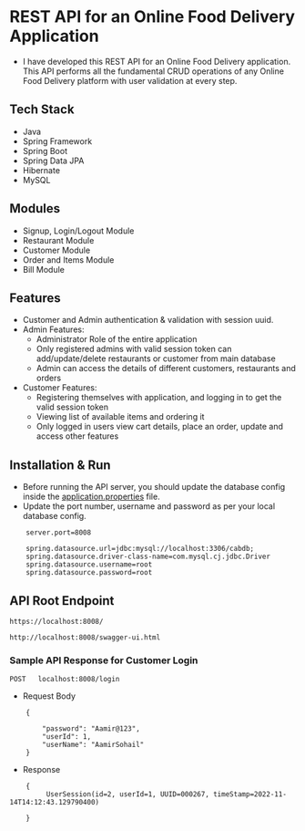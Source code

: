 # REST API for an Online Food Delivery Application

* I have developed this REST API for an Online Food Delivery application. This API performs all the fundamental CRUD operations of any Online Food Delivery platform with user validation at every step.

## Tech Stack

* Java
* Spring Framework
* Spring Boot
* Spring Data JPA
* Hibernate
* MySQL

## Modules

* Signup, Login/Logout Module
* Restaurant Module
* Customer Module
* Order and Items Module
* Bill Module

## Features

* Customer and Admin authentication & validation with session uuid.
* Admin Features:
    * Administrator Role of the entire application
    * Only registered admins with valid session token can add/update/delete restaurants or customer from main database
    * Admin can access the details of different customers, restaurants and orders
* Customer Features:
    * Registering themselves with application, and logging in to get the valid session token
    * Viewing list of available items and ordering it
    * Only logged in users view cart details, place an order, update and access other features
    
## Installation & Run

* Before running the API server, you should update the database config inside the [application.properties](https://github.com/AamirSohail763/Online-food-delivery-app/blob/main/Food_Delivery_App/src/main/resources/application.properties) file. 
* Update the port number, username and password as per your local database config.

```
    server.port=8008

    spring.datasource.url=jdbc:mysql://localhost:3306/cabdb;
    spring.datasource.driver-class-name=com.mysql.cj.jdbc.Driver
    spring.datasource.username=root
    spring.datasource.password=root

```

## API Root Endpoint

`https://localhost:8008/`

`http://localhost:8008/swagger-ui.html`

### Sample API Response for Customer Login

`POST   localhost:8008/login`

* Request Body

```
    {
        
        "password": "Aamir@123",
        "userId": 1,
        "userName": "AamirSohail"
    }
```

* Response

```
    {
         UserSession(id=2, userId=1, UUID=000267, timeStamp=2022-11-14T14:12:43.129790400)

    }
```
